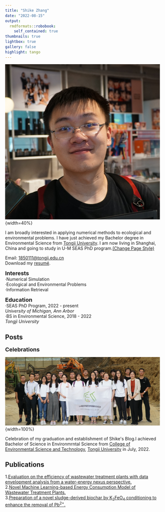```yaml
---
title: "Shike Zhang"
date: "2022-08-15"
output:
  rmdformats::robobook:
    self_contained: true
thumbnails: true
lightbox: true
gallery: false
highlight: tango
---
```


![Shike Zhang](index/4-3.jpg#pic_center){width=40%}

I am broadly interested in applying numerical methods to ecological and environmental problems. I have just achieved my Bachelor degree in Environmental Science from [Tongji University](https://www.tongji.edu.cn/). I am now living in Shanghai, China and going to study in U-M SEAS PhD program.[(Change Page Style)](https://shikeblog.netlify.app/)

Email: [1850111@tongji.edu.cn](1850111@tongji.edu.cn)
</br>
Download my [resumé](index/CV.pdf).

<font size=4.5>**Interests**</font>
</br>
·Numerical Simulation
</br>
·Ecological and Environmental Problems
</br>
·Information Retrieval

<font size=4.5>**Education**</font>
</br>
·SEAS PhD Program, 2022 - present
</br>
*University of Michigan, Ann Arbor*
</br>
·BS in Environmental Science, 2018 - 2022
</br>
*Tongji University*

## Posts

<font size=4.5>**Celebrations**</font>

![Classmates & Teachers at [TJU](https://www.tongji.edu.cn/)](index/Celebration.jpg#pic_center){width=100%}

Celebration of my graduation and establishment of Shike's Blog.I achieved Bachelor of Science in Environmrntal Science from [College of Environmental Science and Technology](https://sese.tongji.edu.cn/), [Tongji University](https://www.tongji.edu.cn/) in July, 2022.

## Publications
1.[Evaluation on the efficiency of wastewater treatment plants with data envelopment analysis from a water-energy nexus perspective.](Evaluation-on-the.html) 
</br>
2.[Novel Machine Learning-based Energy Consumption Model of Wastewater Treatment Plants.](Novel-machine-learning.html) 
</br>
3.[Preparation of a novel sludge-derived biochar by K<sub>2</sub>FeO<sub>4</sub> conditioning to enhance the removal of Pb<sup>2+</sup>.](Preparation-of-a.html) 

<!--ChatBox Starts-->
 <script src="https://formspree.io/js/formbutton-v1.min.js" defer></script>
  <script>
    window.formbutton=window.formbutton||function(){(formbutton.q=formbutton.q||[]).push(arguments)};
    formbutton("create", {fields: [{
      name: "name",
      type: "text",
      label: "Your Name",
      required: true,
    },
    {
      name: "email",
      type: "email",
      label: "Your Email",
      required: true
    },
    {
      name: "Message",
      type: "textarea"
    },
    {
      type: "submit"
    }],
    styles: {
      fontFamily:'"Lato", sans-serif',
      button: {
        background: "#000000"
      },
      description: {
        background: "#000000"
      },
      title: {
        background: "#000000",
        letterSpacing: "0.05em",
        textTransform: "uppercase"
      }
    },
    description: "I'll get back to you as soon as possible.",
    action: "https://formspree.io/xnqwkyad"})
  </script>
  <!--ChatBox Ends-->
